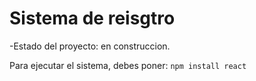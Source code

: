 <h1> Sistema de reisgtro</h1>

-Estado del proyecto: en construccion.

Para ejecutar el sistema, debes poner:
```npm install react ```
